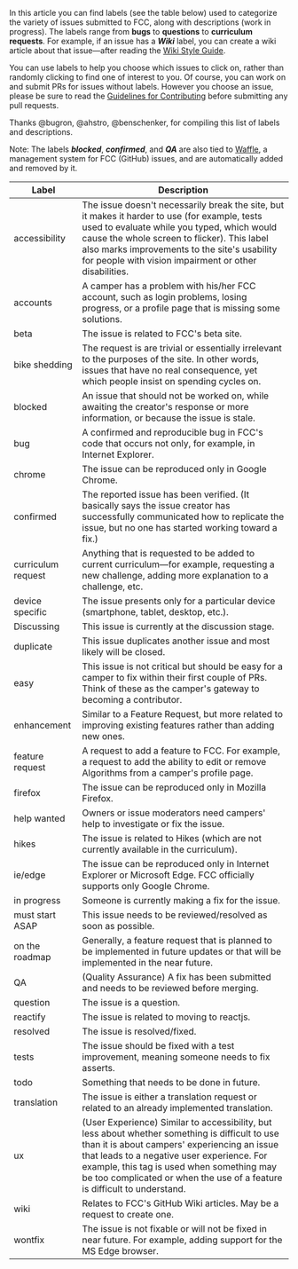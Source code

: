 In this article you can find labels (see the table below) used to categorize the variety of issues submitted to FCC, along with descriptions (work in progress). The labels range from **bugs** to **questions** to **curriculum requests**. For example, if an issue has a ***Wiki*** label, you can create a wiki article about that issue—after reading the [Wiki Style Guide](Wiki-Style-Guide). 

You can use labels to help you choose which issues to click on, rather than randomly clicking to find one of interest to you. Of course, you can work on and submit PRs for issues without labels. However you choose an issue, please be sure to read the [Guidelines for Contributing](https://github.com/FreeCodeCamp/FreeCodeCamp/blob/staging/CONTRIBUTING.md) before submitting any pull requests.

Thanks @bugron, @ahstro, @benschenker, for compiling this list of labels and descriptions.

Note: The labels ***blocked***, ***confirmed***, and ***QA*** are also tied to [Waffle](https://waffle.io/freecodecamp/freecodecamp), a management system for FCC (GitHub) issues, and are automatically added and removed by it.

| Label              | Description | 
| ------------------ | ----------- | 
| accessibility      | The issue doesn't necessarily break the site, but it makes it harder to use (for example, tests used to evaluate while you typed, which would cause the whole screen to flicker). This label also marks improvements to the site's usability for people with vision impairment or other disabilities.|
| accounts           | A camper has a problem with his/her FCC account, such as login problems, losing progress, or a profile page that is missing some solutions.|
| beta               | The issue is related to FCC's beta site.|
| bike shedding      | The request is are trivial or essentially irrelevant to the purposes of the site. In other words, issues that have no real consequence, yet which people insist on spending cycles on.|
| blocked            | An issue that should not be worked on, while awaiting the creator's response or more information, or because the issue is stale.|
| bug                | A confirmed and reproducible bug in FCC's code that occurs not only, for example, in Internet Explorer.
| chrome             | The issue can be reproduced only in Google Chrome.|
| confirmed          | The reported issue has been verified. (It basically says the issue creator has successfully communicated how to replicate the issue, but no one has started working toward a fix.)|
| curriculum request | Anything that is requested to be added to current curriculum—for example, requesting a new challenge, adding more explanation to a challenge, etc.|
| device specific    | The issue presents only for a particular device (smartphone, tablet, desktop, etc.).|
| Discussing         | This issue is currently at the discussion stage. |
| duplicate          | This issue duplicates another issue and most likely will be closed.|
| easy               | This issue is not critical but should be easy for a camper to fix within their first couple of PRs. Think of these as the camper's gateway to becoming a contributor. |
| enhancement        | Similar to a Feature Request, but more related to improving existing features rather than adding new ones.|
| feature request    | A request to add a feature to FCC. For example, a request to add the ability to edit or remove Algorithms from a camper's profile page.|
| firefox            | The issue can be reproduced only in Mozilla Firefox.|
| help wanted        | Owners or issue moderators need campers' help to investigate or fix the issue.|
| hikes              | The issue is related to Hikes (which are not currently available in the curriculum).|
| ie/edge            | The issue can be reproduced only in Internet Explorer or Microsoft Edge. FCC officially supports only Google Chrome.|
| in progress        | Someone is currently making a fix for the issue.|
| must start ASAP    | This issue needs to be reviewed/resolved as soon as possible.|
| on the roadmap     | Generally, a feature request that is planned to be implemented in future updates or that will be implemented in the near future.|
| QA                 | (Quality Assurance) A fix has been submitted and needs to be reviewed before merging.|
| question           | The issue is a question.|
| reactify           | The issue is related to moving to reactjs.|
| resolved           | The issue is resolved/fixed.|
| tests              | The issue should be fixed with a test improvement, meaning someone needs to fix asserts.|
| todo               | Something that needs to be done in future.|
| translation        | The issue is either a translation request or related to an already implemented translation.|
| ux                 | (User Experience) Similar to accessibility, but less about whether something is difficult to use than it is about campers' experiencing an issue that leads to a negative user experience. For example, this tag is used when something may be too complicated or when the use of a feature is difficult to understand.|
| wiki               | Relates to FCC's GitHub Wiki articles. May be a request to create one. |
| wontfix            | The issue is not fixable or will not be fixed in near future. For example, adding support for the MS Edge browser.|
